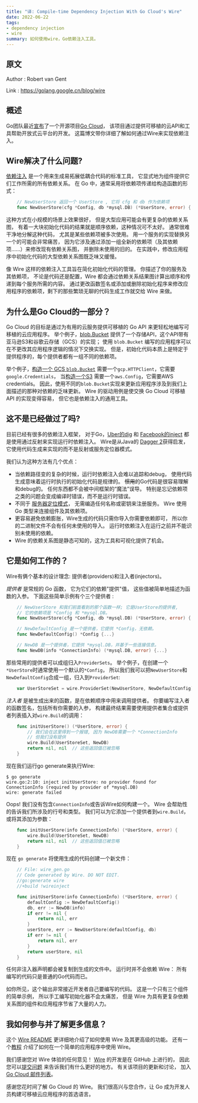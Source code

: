 ```yaml
---
title: "译: Compile-time Dependency Injection With Go Cloud's Wire"
date: 2022-06-22
tags:
- dependency injection
- wire
summary: 如何使用wire，Go依赖注入工具。
---
```


## 原文

Author : Robert van Gent

Link : https://golang.google.cn/blog/wire

## 概述

Go团队最近[宣布](https://golang.google.cn/go-cloud)了一个开源项目[Go Cloud](https://github.com/google/go-cloud)，
该项目通过提供可移植的云API和工具帮助开放式云平台的开发。
这篇博文带你详细了解如何通过Wire来实现依赖注入。

## Wire解决了什么问题?

[依赖注入](https://en.wikipedia.org/wiki/Dependency_injection)
是一个用来生成易拓展低耦合代码的标准工具，
它显式地为组件提供它们工作所需的所有依赖关系。
在 Go 中，通常采用将依赖项传递给构造函数的形式：

```go
	// NewUserStore 返回一个 UserStore , 它将 cfg 和 db 作为依赖项
	func NewUserStore(cfg *Config, db *mysql.DB) (*UserStore, error) {...}
```

这种方式在小规模的场景上效果很好，
但是大型应用可能会有更复杂的依赖关系图，
有着一大块初始化代码的结果就是顺序依赖，这种情况可不太好。
通常很难干净地分解这种代码，
尤其是某些依赖项被多次使用。
用一个服务的实现替换另一个的可能会非常痛苦，
因为它涉及通过添加一组全新的依赖项（及其依赖项......）来修改现有依赖关系图，
并删除未使用的旧的。
在实践中，修改应用程序中初始化代码的大型依赖关系图既乏味又缓慢。

像 Wire 这样的依赖注入工具旨在简化初始化代码的管理。
你描述了你的服务及其依赖项，
不论是代码还是配置，Wire 都会通过依赖关系结果图计算出顺序和传递到每个服务所需的内容。
通过更改函数签名或添加或删除初始化程序来修改应用程序的依赖项，剩下的那些繁琐无聊的代码生成工作就交给 Wire 来做。


## 为什么是Go Cloud的一部分？

Go Cloud 的目标是通过为有用的云服务提供可移植的 Go API 来更轻松地编写可移植的云应用程序。
举个例子，[blob.Bucket](https://pkg.go.dev/github.com/google/go-cloud/blob)
提供了一个存储API，这个API带有亚马逊S3和谷歌云存储（GCS）的实现；
使用 `blob.Bucket` 编写的应用程序可以在不更改其应用程序逻辑的情况下交换实现。
但是，初始化代码本质上是特定于提供程序的，每个提供者都有一组不同的依赖项。

举个例子，[构造一个 GCS `blob.Bucket`](https://pkg.go.dev/github.com/google/go-cloud/blob/gcsblob#OpenBucket)
需要一个`gcp.HTTPClient`，它需要`google.Credentials`，
当[构造一个S3](https://pkg.go.dev/github.com/google/go-cloud/blob/s3blob)
需要一个`aws.Config`，它需要AWS credentials。
因此，使用不同的`blob.Bucket`实现来更新应用程序涉及到我们上面描述的那种对依赖的乏味更新。
Wire 的驱动用例是使交换 Go Cloud 可移植 API 的实现变得容易，
但它也是依赖注入的通用工具。

## 这不是已经做过了吗?

目前已经有很多的依赖注入框架，
对于Go，[Uber的dig](https://github.com/uber-go/dig) 和 [Facebook的inject](https://github.com/facebookgo/inject) 
都是使用通过反射来实现运行时依赖注入。
Wire是从Java的 [Dagger 2](https://google.github.io/dagger/)获得启发，
它使用代码生成来实现的而不是反射或服务定位器模式。

我们认为这种方法有几个优点：

  - 当依赖路径变的复杂的时候，运行时依赖注入会难以追踪和debug，
    使用代码生成意味着运行时执行的初始化代码是规律的。
    ~~惯用~~的Go代码是很容易理解和debug的。
    任何东西都不会被中间框架的“魔法”误导。
    特别是忘记依赖项之类的问题会变成编译时错误，而不是运行时错误。
  - 不同于 [服务器定位模式](https://en.wikipedia.org/wiki/Service_locator_pattern)，
    无需编造任何名称或密钥来注册服务。
    Wire 使用 Go 类型来连接组件及其依赖项。
  - 更容易避免依赖膨胀，Wire生成的代码只需你导入你需要依赖即可，
    所以你的二进制文件不会有任何未使用的导入。
    运行时依赖注入在运行之前并不能识别未使用的依赖。
  - Wire 的依赖关系图是静态可知的，这为工具和可视化提供了机会。

## 它是如何工作的？

Wire有俩个基本的设计理念: 提供者(providers)和注入者(injectors)。

_提供者_ 是常规的 Go 函数， 它为它们的依赖"提供"值，
这些值被简单地描述为函数的入参。
下面这些简单示例有个三个提供者 :

```go
	// NewUserStore 和我们前面看到的那个函数一样; 它是UserStore的提供者,
	// 它的依赖项是 *Config 和 *mysql.DB。
	func NewUserStore(cfg *Config, db *mysql.DB) (*UserStore, error) {...}

	// NewDefaultConfig 是一个提供者，它提供 *Config，无依赖。
	func NewDefaultConfig() *Config {...}

	// NewDB 是一个提供者，它提供 *mysql.DB，并基于一些连接信息。
	func NewDB(info *ConnectionInfo) (*mysql.DB, error) {...}
```

那些常用的提供者可以成组归入`ProviderSets`。
举个例子，在创建一个`*UserStore`时通常使用一个默认的`*Config`，
所以我们我可以把`NewUserStore`和`NewDefaultConfig`合成一组，归入到`ProviderSet`:

```go
	var UserStoreSet = wire.ProviderSet(NewUserStore, NewDefaultConfig)
```

_注入者_ 是被生成出来的函数，是在依赖顺序中用来调用提供者。
你要编写注入者的函数签名，包括所有你需要的入参，
构建最终结果需要使用提供者集合或提供者列表插入对`wire.Build`的调用：

```go
	func initUserStore() (*UserStore, error) {
		// 我们会在这里得到一个报错, 因为 NewDB需要一个 *ConnectionInfo
		// 但我们没有提供
		wire.Build(UserStoreSet, NewDB)
		return nil, nil  // 这些返回值已被忽略
	}
```

现在我们运行go generate来执行Wire:

	$ go generate
	wire.go:2:10: inject initUserStore: no provider found for ConnectionInfo (required by provider of *mysql.DB)
	wire: generate failed

Oops! 我们没有包含`ConnectionInfo`或告诉Wire如何构建一个。
Wire 会帮助性的告诉我们所涉及的行号和类型。
我们可以为它添加一个提供者到`wire.Build`，
或将其添加为参数：

```go
	func initUserStore(info ConnectionInfo) (*UserStore, error) {
		wire.Build(UserStoreSet, NewDB)
		return nil, nil  // 这些返回值已被忽略
	}
```

现在 `go generate` 将使用生成的代码创建一个新文件：

```go
	// File: wire_gen.go
	// Code generated by Wire. DO NOT EDIT.
	//go:generate wire
	//+build !wireinject

	func initUserStore(info ConnectionInfo) (*UserStore, error) {
		defaultConfig := NewDefaultConfig()
		db, err := NewDB(info)
		if err != nil {
			return nil, err
		}
		userStore, err := NewUserStore(defaultConfig, db)
		if err != nil {
			return nil, err
		}
		return userStore, nil
	}
```

任何非注入器声明都会被复制到生成的文件中。
运行时并不会依赖 Wire：
所有编写的代码只是普通的Go代码而已。

如你所见，这个输出非常接近开发者自己要编写的代码。
这是一个只有三个组件的简单示例，
所以手工编写初始化器不会太痛苦，
但是 Wire 为具有更复杂依赖关系图的组件和应用程序节省了大量的人力。

## 我如何参与并了解更多信息？

这个 [Wire README](https://github.com/google/wire/blob/master/README.md) 
更详细地介绍了如何使用 Wire 及其更高级的功能。
还有一个[教程](https://github.com/google/wire/tree/master/_tutorial)
介绍了如何在一个简单的应用程序中使用 Wire。

我们感谢您对 Wire 体验的任何意见！
[Wire](https://github.com/google/wire) 的开发是在 GitHub 上进行的，
因此您可以[提交问题](https://github.com/google/wire/issues/new/choose)
来告诉我们有什么更好的地方。
有关该项目的更新和讨论，
加入 [Go Cloud 邮件列表](https://groups.google.com/forum/#!forum/go-cloud)。

感谢您花时间了解 Go Cloud 的 Wire。
我们很高兴与您合作，让 Go 成为开发人员构建可移植云应用程序的首选语言。